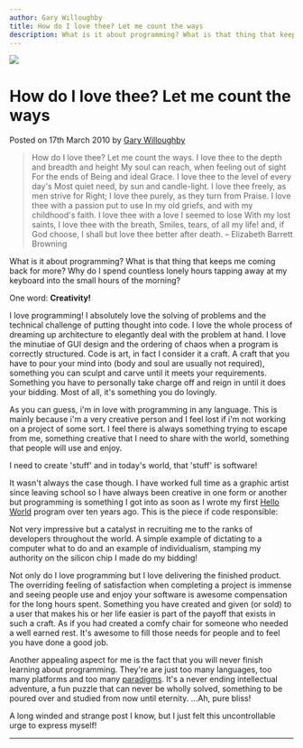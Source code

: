 ```yaml
---
author: Gary Willoughby
title: How do I love thee? Let me count the ways
description: What is it about programming? What is that thing that keeps me coming back for more? Why do I spend countless lonely hours tapping away at my keyboard?
---
```


![]($root-path$/articles/images/how-do-i-love-thee-let-me-count-the-ways-banner.jpg)

# How do I love thee? Let me count the ways

<time>Posted on 17th March 2010 by [Gary Willoughby]($root-path$/pages/about.html)</time>

> How do I love thee? Let me count the ways. I love thee to the depth and breadth and height My soul can reach, when feeling out of sight For the ends of Being and ideal Grace. I love thee to the level of every day's Most quiet need, by sun and candle-light. I love thee freely, as men strive for Right; I love thee purely, as they turn from Praise. I love thee with a passion put to use In my old griefs, and with my childhood's faith. I love thee with a love I seemed to lose With my lost saints, I love thee with the breath, Smiles, tears, of all my life! and, if God choose, I shall but love thee better after death. – Elizabeth Barrett Browning

What is it about programming? What is that thing that keeps me coming back for more? Why do I spend countless lonely hours tapping away at my keyboard into the small hours of the morning?

One word: **Creativity!**

I love programming! I absolutely love the solving of problems and the technical challenge of putting thought into code. I love the whole process of dreaming up architecture to elegantly deal with the problem at hand. I love the minutiae of GUI design and the ordering of chaos when a program is correctly structured. Code is art, in fact I consider it a craft. A craft that you have to pour your mind into (body and soul are usually not required), something you can sculpt and carve until it meets your requirements. Something you have to personally take charge off and reign in until it does your bidding. Most of all, it's something you do lovingly.

As you can guess, i'm in love with programming in any language. This is mainly because i'm a very creative person and I feel lost if i'm not working on a project of some sort. I feel there is always something trying to escape from me, something creative that I need to share with the world, something that people will use and enjoy.

I need to create 'stuff' and in today's world, that 'stuff' is software!

It wasn't always the case though. I have worked full time as a graphic artist since leaving school so I have always been creative in one form or another but programming is something I got into as soon as I wrote my first [Hello World](https://en.wikipedia.org/wiki/%22Hello,_World!%22_program) program over ten years ago. This is the piece if code responsible:

<script src="https://gist.github.com/nomad-software/e4cb881f5b6a6443e1f006c8e0d84fc7.js"></script>

Not very impressive but a catalyst in recruiting me to the ranks of developers throughout the world. A simple example of dictating to a computer what to do and an example of individualism, stamping my authority on the silicon chip I made do my bidding!

Not only do I love programming but I love delivering the finished product. The overriding feeling of satisfaction when completing a project is immense and seeing people use and enjoy your software is awesome compensation for the long hours spent. Something you have created and given (or sold) to a user that makes his or her life easier is part of the payoff that exists in such a craft. As if you had created a comfy chair for someone who needed a well earned rest. It's awesome to fill those needs for people and to feel you have done a good job.

Another appealing aspect for me is the fact that you will never finish learning about programming. They're are just too many languages, too many platforms and too many [paradigms](https://en.wikipedia.org/wiki/Programming_paradigm). It's a never ending intellectual adventure, a fun puzzle that can never be wholly solved, something to be poured over and studied from now until eternity. …Ah, pure bliss!

A long winded and strange post I know, but I just felt this uncontrollable urge to express myself!

---
